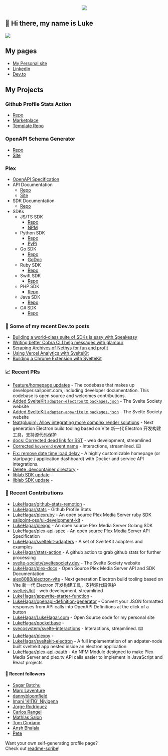 <div align="center">
   <img src="https://raw.githubusercontent.com/LukeHagar/github-stats-remotion/main/out/stats.gif">
</div>

## 👋 Hi there, my name is Luke

<a href="https://hits.seeyoufarm.com"><img src="https://hits.seeyoufarm.com/api/count/incr/badge.svg?url=https%3A%2F%2Fgithub.com%2Flukehagar1212%2Fhit-counter&count_bg=%2384A1FF&title_bg=%23445DD3&icon=mocha.svg&icon_color=%23E7E7E7&title=Views&edge_flat=false"/></a>


## My pages
- [My Personal site](https://lukehagar.com/)
- [LinkedIn](https://www.linkedin.com/in/lukehagar/)
- [Dev.to](https://dev.to/lukehagar)

## My Projects

### Github Profile Stats Action
- [Repo](https://github.com/LukeHagar/stats-action)
- [Marketplace](https://github.com/marketplace/actions/profile-stats)
- [Template Repo](https://github.com/LukeHagar/stats)

### OpenAPI Schema Generator
- [Repo](https://github.com/LukeHagar/openapi-definition-generator/)
- [Site](https://oas-def-gen.lukehagar.com)

### Plex
- [OpenAPI Specification](https://github.com/LukeHagar/plex-api-spec)
- API Documentation
   - [Repo](https://github.com/LukeHagar/plex-docs) 
   - [Site](https://plexapi.dev)
- SDK Documentation
   - [Repo](https://github.com/LukeHagar/plex-sdk-docs)
- SDKs
   - JS/TS SDK
      - [Repo](https://github.com/LukeHagar/plexjs) 
      - [NPM](https://www.npmjs.com/package/@lukehagar/plexjs)
   - Python SDK
      - [Repo](https://github.com/LukeHagar/plexpy) 
      - [PyPi](https://pypi.org/project/plex-api-client/)
   - Go SDK
      - [Repo](https://github.com/LukeHagar/plexgo)
      - [GoDoc](https://pkg.go.dev/github.com/LukeHagar/plexgo)
   - Ruby SDK
      - [Repo](https://github.com/LukeHagar/plexruby)
   - Swift SDK
      - [Repo](https://github.com/LukeHagar/plexswift)
   - PHP SDK
      - [Repo](https://github.com/LukeHagar/plexphp)
   - Java SDK
      - [Repo](https://github.com/LukeHagar/plexjava)
   - C# SDK
      - [Repo](https://github.com/LukeHagar/plexcsharp)




### 📜 Some of my recent Dev.to posts

- [Building a world-class suite of SDKs is easy with Speakeasy](https://dev.to/lukehagar/building-a-world-class-suite-of-sdks-is-easy-with-speakeasy-37ba)
- [Writing better Cobra CLI help messages with glamour](https://dev.to/lukehagar/writing-better-cobra-cli-help-messages-with-glamour-1525)
- [Scraping Archives of Nethys for fun and profit](https://dev.to/lukehagar/scraping-archives-of-nethys-for-fun-and-profit-3ll3)
- [Using Vercel Analytics with SvelteKit](https://dev.to/lukehagar/using-vercel-analytics-with-sveltekit-381j)
- [Building a Chrome Extension with SvelteKit](https://dev.to/lukehagar/building-a-chrome-extension-with-sveltekit-3kb)

### 📈 Recent PRs

- [Feature/homepage updates](https://github.com/sailpoint-oss/developer.sailpoint.com/pull/494) - The codebase that makes up developer.sailpoint.com, including developer documentation. This codebase is open source and welcomes contributions.
- [Added SvelteKit `adapter-electron` to `packages.json`](https://github.com/svelte-society/sveltesociety.dev/pull/591) - The Svelte Society website
- [Added SvelteKit `adapter-appwrite` to `packages.json`](https://github.com/svelte-society/sveltesociety.dev/pull/590) - The Svelte Society website
- [feat(plugin): Allow integrating more complex render solutions](https://github.com/alex8088/electron-vite/pull/412) - Next generation Electron build tooling based on Vite 新一代 Electron 开发构建工具，支持源代码保护
- [docs: Corrected dead link for SST](https://github.com/sveltejs/kit/pull/11841) - web development, streamlined
- [Corrected `hoverend` event name](https://github.com/svecosystem/svelte-interactions/pull/9) - Interactions, streamlined. ⌨️
- [Fix: remove date time load delay](https://github.com/gethomepage/homepage/pull/2675) - A highly customizable homepage (or startpage / application dashboard) with Docker and service API integrations.
- [Delete .devcontainer directory](https://github.com/LukeHagar/plexjs/pull/14) - 
- [liblab SDK update](https://github.com/LukeHagar/plexjava/pull/4) - 
- [liblab SDK update](https://github.com/LukeHagar/plexjs/pull/13) - 

### 👷 Recent Contributions

- [LukeHagar/github-stats-remotion](https://github.com/LukeHagar/github-stats-remotion) - 
- [LukeHagar/stats](https://github.com/LukeHagar/stats) - Github Profile Stats
- [LukeHagar/plexruby](https://github.com/LukeHagar/plexruby) - An open source Plex Media Server ruby SDK
- [sailpoint-oss/ui-development-kit](https://github.com/sailpoint-oss/ui-development-kit) - 
- [LukeHagar/plexgo](https://github.com/LukeHagar/plexgo) - An open source Plex Media Server Golang SDK
- [LukeHagar/plex-api-spec](https://github.com/LukeHagar/plex-api-spec) - An open source Plex Media Server API Specification
- [LukeHagar/sveltekit-adapters](https://github.com/LukeHagar/sveltekit-adapters) - A set of SvelteKit adapters and examples
- [LukeHagar/stats-action](https://github.com/LukeHagar/stats-action) - A github action to grab github stats for further processing
- [svelte-society/sveltesociety.dev](https://github.com/svelte-society/sveltesociety.dev) - The Svelte Society website
- [LukeHagar/plex-docs](https://github.com/LukeHagar/plex-docs) - Open Source Plex Media Server API and SDK Documentation
- [alex8088/electron-vite](https://github.com/alex8088/electron-vite) - Next generation Electron build tooling based on Vite 新一代 Electron 开发构建工具，支持源代码保护
- [sveltejs/kit](https://github.com/sveltejs/kit) - web development, streamlined
- [LukeHagar/appwrite-starter-function](https://github.com/LukeHagar/appwrite-starter-function) - 
- [LukeHagar/openapi-definition-generator](https://github.com/LukeHagar/openapi-definition-generator) - Convert your JSON formatted responses from API calls into OpenAPI Definitions at the click of a button
- [LukeHagar/LukeHagar.com](https://github.com/LukeHagar/LukeHagar.com) - Open Source code for my personal site
- [LukeHagar/pocketbase](https://github.com/LukeHagar/pocketbase) - 
- [svecosystem/svelte-interactions](https://github.com/svecosystem/svelte-interactions) - Interactions, streamlined. ⌨️
- [LukeHagar/plexpy](https://github.com/LukeHagar/plexpy) - 
- [LukeHagar/sveltekit-electron](https://github.com/LukeHagar/sveltekit-electron) - A full implementation of an adpater-node built sveltekit app nested inside an electron application
- [LukeHagar/plex-api-oauth](https://github.com/LukeHagar/plex-api-oauth) - An NPM Module designed to make Plex Media Server and plex.tv API calls easier to implement in JavaScript and React projects

#### 👯 Recent followers

- [Sagar Batchu](https://github.com/simplesagar)
- [Marc Laventure](https://github.com/marclave)
- [dannybloomfield](https://github.com/dannybloomfield)
- [Imani &#39;K!ΠG&#39; Niyigena ](https://github.com/ImaniAN)
- [Jorge Rodriguez](https://github.com/jorgerdz)
- [Carlos Rangel](https://github.com/CarlosRangel17)
- [Mathias Salon](https://github.com/mscreativo)
- [Tom Cipriano](https://github.com/tomcipriani)
- [Ansh Bhalala](https://github.com/bhalalansh)
- [Pete](https://github.com/virtuoushub)

Want your own self-generating profile page?   
Check out [readme-scribe](https://github.com/muesli/readme-scribe)!


